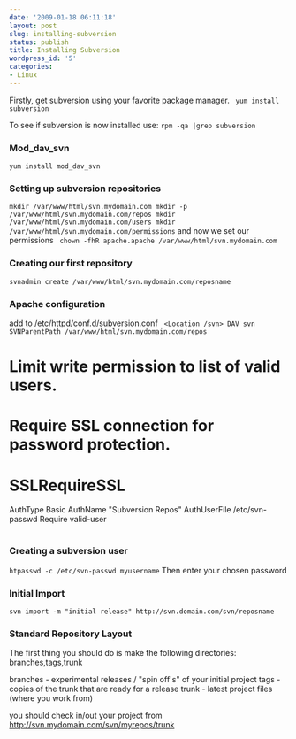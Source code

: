 ```yaml
---
date: '2009-01-18 06:11:18'
layout: post
slug: installing-subversion
status: publish
title: Installing Subversion
wordpress_id: '5'
categories:
- Linux
---
```


Firstly, get subversion using your favorite package manager.
`
yum install subversion`

To see if subversion is now installed use:
`
rpm -qa |grep subversion
`


### Mod_dav_svn


`yum install mod_dav_svn`


### Setting up subversion repositories


`
mkdir /var/www/html/svn.mydomain.com
mkdir -p /var/www/html/svn.mydomain.com/repos
mkdir /var/www/html/svn.mydomain.com/users
mkdir /var/www/html/svn.mydomain.com/permissions
`
and now we set our permissions
`
chown -fhR apache.apache /var/www/html/svn.mydomain.com`


### Creating our first repository


`
svnadmin create /var/www/html/svn.mydomain.com/reposname
`


### Apache configuration


add to /etc/httpd/conf.d/subversion.conf
`
<Location /svn>
DAV svn
SVNParentPath /var/www/html/svn.mydomain.com/repos`

# Limit write permission to list of valid users.
#   <LimitExcept GET PROPFIND OPTIONS REPORT>
# Require SSL connection for password protection.
# SSLRequireSSL

AuthType Basic
AuthName "Subversion Repos"
AuthUserFile /etc/svn-passwd
Require valid-user
#   </LimitExcept>
</Location>


### Creating a subversion user


`
htpasswd -c /etc/svn-passwd myusername
`
Then enter your chosen password


### Initial Import


`
svn import -m "initial release" http://svn.domain.com/svn/reposname
`


### Standard Repository Layout


The first thing you should do is make the following directories:
branches,tags,trunk

branches - experimental releases / "spin off's" of your initial project
tags - copies of the trunk that are ready for a release
trunk - latest project files (where you work from)

you should check in/out your project from http://svn.mydomain.com/svn/myrepos/trunk
